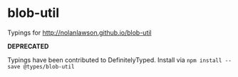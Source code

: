 # blob-util
Typings for http://nolanlawson.github.io/blob-util

**DEPRECATED**

Typings have been contributed to DefinitelyTyped. Install via `npm install --save @types/blob-util`
